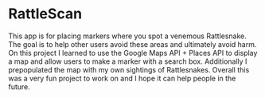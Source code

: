 # RattleScan
This app is for placing markers where you spot a venemous Rattlesnake. The goal is to help other users avoid these areas and ultimately avoid harm. 
On this project I learned to use the Google Maps API + Places API to display a map and allow users to make a marker with a search box. Additionally I prepopulated the map with my own sightings of Rattlesnakes. Overall this was a very fun project to work on and I hope it can help people in the future. 
